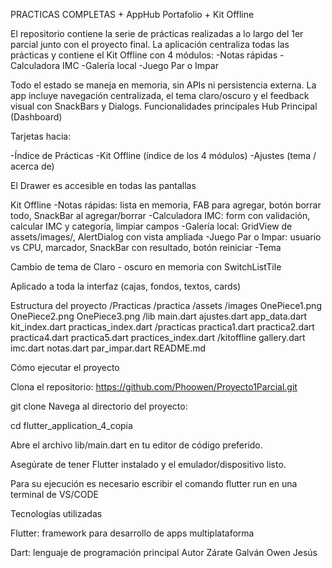PRACTICAS COMPLETAS + AppHub Portafolio + Kit Offline

El repositorio contiene la serie de prácticas realizadas a lo largo del 1er parcial junto con el proyecto final. La aplicación centraliza todas las prácticas y contiene el Kit Offline con 4 módulos: -Notas rápidas -Calculadora IMC
-Galería local -Juego Par o Impar

Todo el estado se maneja en memoria, sin APIs ni persistencia externa. La app incluye navegación centralizada, el tema claro/oscuro y el feedback visual con SnackBars y Dialogs. Funcionalidades principales Hub Principal (Dashboard)

Tarjetas hacia:

-Índice de Prácticas -Kit Offline (índice de los 4 módulos) -Ajustes (tema / acerca de)

El Drawer es accesible en todas las pantallas

Kit Offline -Notas rápidas: lista en memoria, FAB para agregar, botón borrar todo, SnackBar al agregar/borrar -Calculadora IMC: form con validación, calcular IMC y categoría, limpiar campos -Galería local: GridView de assets/images/, AlertDialog con vista ampliada -Juego Par o Impar: usuario vs CPU, marcador, SnackBar con resultado, botón reiniciar -Tema

Cambio de tema de Claro - oscuro en memoria con SwitchListTile

Aplicado a toda la interfaz (cajas, fondos, textos, cards)

Estructura del proyecto /Practicas /practica /assets /images OnePiece1.png OnePiece2.png OnePiece3.png /lib main.dart ajustes.dart app_data.dart kit_index.dart practicas_index.dart /practicas practica1.dart practica2.dart practica4.dart practica5.dart practices_index.dart /kitoffline gallery.dart imc.dart notas.dart par_impar.dart README.md

Cómo ejecutar el proyecto

Clona el repositorio: https://github.com/Phoowen/Proyecto1Parcial.git

git clone Navega al directorio del proyecto:

cd flutter_application_4_copia

Abre el archivo lib/main.dart en tu editor de código preferido.

Asegúrate de tener Flutter instalado y el emulador/dispositivo listo.

Para su ejecución es necesario escribir el comando flutter run en una terminal de VS/CODE

Tecnologías utilizadas

Flutter: framework para desarrollo de apps multiplataforma

Dart: lenguaje de programación principal Autor Zárate Galván Owen Jesús
